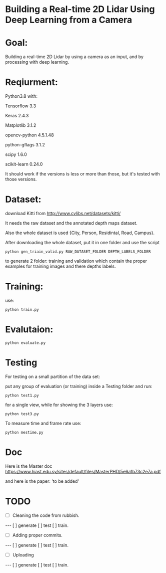 # Building a Real-time 2D Lidar Using Deep Learning from a Camera

# Goal:
Building a real-time 2D Lidar by using a camera as an input, and by processing with deep learning.

# Reqiurment:
Python3.8 with:

Tensorflow 3.3

Keras 2.4.3

Matplotlib 3.1.2

opencv-python 4.5.1.48

python-gflags 3.1.2

scipy 1.6.0

scikit-learn 0.24.0

It should work if the versions is less or more than those, but it's tested with those versions.

# Dataset:
download Kitti from http://www.cvlibs.net/datasets/kitti/

It needs the raw dataset and the annotated depth maps dataset.

Also the whole dataset is used {City, Person, Residintal, Road, Campus}.

After downloading the whole dataset, put it in one folder and use the script
```
python gen_triain_valid.py RAW_DATASET_FOLDER DEPTH_LABELS_FOLDER
```

to generate 2 folder: training and validation which contain the proper examples for training images and there depths labels.

# Training:
use:
```
python train.py
```

# Evalutaion:
```
python evaluate.py
```

# Testing
For testing on a small partition of the data set:

put any group of evaluation (or training) inside a Testing folder and run:
```
python test1.py
```

for a single view, while for showing the 3 layers use:
```
python test3.py
```

To measure time and frame rate use:
```
python mestime.py
```

# Doc
Here is the Master doc
https://www.hiast.edu.sy/sites/default/files/MasterPHD/5e6a1b73c2e7a.pdf

and here is the paper:
'to be added'

# TODO
- [ ] Cleaning the code from rubbish.

--- [ ] generate  [ ] test [ ] train.

- [ ] Adding proper commits.

--- [ ] generate  [ ] test [ ] train.

- [ ] Uploading

--- [ ] generate  [ ] test [ ] train.




